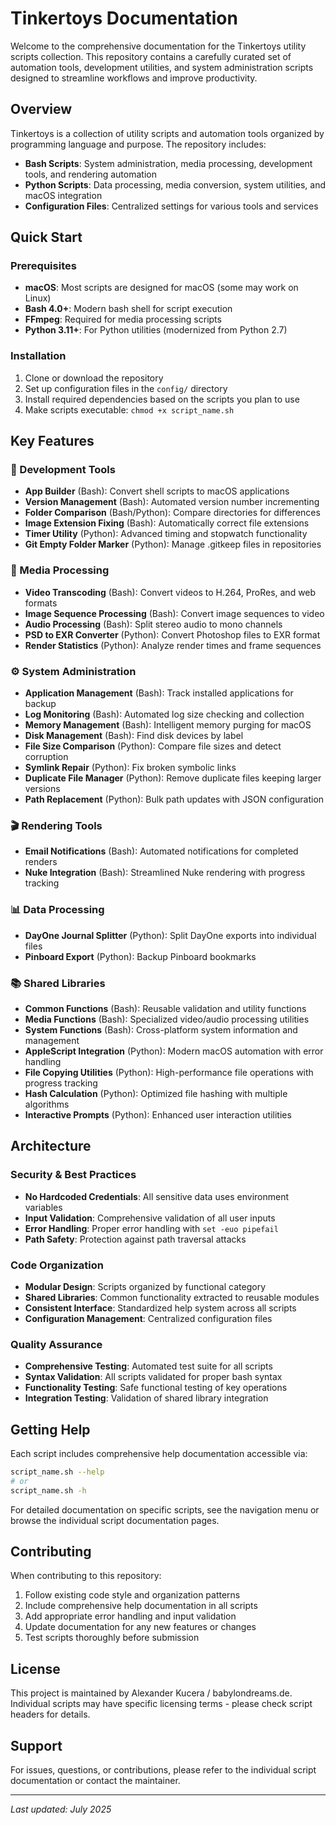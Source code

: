 # Tinkertoys Documentation

Welcome to the comprehensive documentation for the Tinkertoys utility scripts collection. This repository contains a carefully curated set of automation tools, development utilities, and system administration scripts designed to streamline workflows and improve productivity.

## Overview

Tinkertoys is a collection of utility scripts and automation tools organized by programming language and purpose. The repository includes:

- **Bash Scripts**: System administration, media processing, development tools, and rendering automation
- **Python Scripts**: Data processing, media conversion, system utilities, and macOS integration
- **Configuration Files**: Centralized settings for various tools and services

## Quick Start

### Prerequisites

- **macOS**: Most scripts are designed for macOS (some may work on Linux)
- **Bash 4.0+**: Modern bash shell for script execution
- **FFmpeg**: Required for media processing scripts
- **Python 3.11+**: For Python utilities (modernized from Python 2.7)

### Installation

1. Clone or download the repository
2. Set up configuration files in the `config/` directory
3. Install required dependencies based on the scripts you plan to use
4. Make scripts executable: `chmod +x script_name.sh`

## Key Features

### 🔧 Development Tools
- **App Builder** (Bash): Convert shell scripts to macOS applications
- **Version Management** (Bash): Automated version number incrementing
- **Folder Comparison** (Bash/Python): Compare directories for differences
- **Image Extension Fixing** (Bash): Automatically correct file extensions
- **Timer Utility** (Python): Advanced timing and stopwatch functionality
- **Git Empty Folder Marker** (Python): Manage .gitkeep files in repositories

### 🎥 Media Processing
- **Video Transcoding** (Bash): Convert videos to H.264, ProRes, and web formats
- **Image Sequence Processing** (Bash): Convert image sequences to video
- **Audio Processing** (Bash): Split stereo audio to mono channels
- **PSD to EXR Converter** (Python): Convert Photoshop files to EXR format
- **Render Statistics** (Python): Analyze render times and frame sequences

### ⚙️ System Administration
- **Application Management** (Bash): Track installed applications for backup
- **Log Monitoring** (Bash): Automated log size checking and collection
- **Memory Management** (Bash): Intelligent memory purging for macOS
- **Disk Management** (Bash): Find disk devices by label
- **File Size Comparison** (Python): Compare file sizes and detect corruption
- **Symlink Repair** (Python): Fix broken symbolic links
- **Duplicate File Manager** (Python): Remove duplicate files keeping larger versions
- **Path Replacement** (Python): Bulk path updates with JSON configuration

### 🎬 Rendering Tools
- **Email Notifications** (Bash): Automated notifications for completed renders
- **Nuke Integration** (Bash): Streamlined Nuke rendering with progress tracking

### 📊 Data Processing
- **DayOne Journal Splitter** (Python): Split DayOne exports into individual files
- **Pinboard Export** (Python): Backup Pinboard bookmarks

### 📚 Shared Libraries
- **Common Functions** (Bash): Reusable validation and utility functions
- **Media Functions** (Bash): Specialized video/audio processing utilities
- **System Functions** (Bash): Cross-platform system information and management
- **AppleScript Integration** (Python): Modern macOS automation with error handling
- **File Copying Utilities** (Python): High-performance file operations with progress tracking
- **Hash Calculation** (Python): Optimized file hashing with multiple algorithms
- **Interactive Prompts** (Python): Enhanced user interaction utilities

## Architecture

### Security & Best Practices
- **No Hardcoded Credentials**: All sensitive data uses environment variables
- **Input Validation**: Comprehensive validation of all user inputs
- **Error Handling**: Proper error handling with `set -euo pipefail`
- **Path Safety**: Protection against path traversal attacks

### Code Organization
- **Modular Design**: Scripts organized by functional category
- **Shared Libraries**: Common functionality extracted to reusable modules
- **Consistent Interface**: Standardized help system across all scripts
- **Configuration Management**: Centralized configuration files

### Quality Assurance
- **Comprehensive Testing**: Automated test suite for all scripts
- **Syntax Validation**: All scripts validated for proper bash syntax
- **Functionality Testing**: Safe functional testing of key operations
- **Integration Testing**: Validation of shared library integration

## Getting Help

Each script includes comprehensive help documentation accessible via:

```bash
script_name.sh --help
# or
script_name.sh -h
```

For detailed documentation on specific scripts, see the navigation menu or browse the individual script documentation pages.

## Contributing

When contributing to this repository:

1. Follow existing code style and organization patterns
2. Include comprehensive help documentation in all scripts
3. Add appropriate error handling and input validation
4. Update documentation for any new features or changes
5. Test scripts thoroughly before submission

## License

This project is maintained by Alexander Kucera / babylondreams.de. Individual scripts may have specific licensing terms - please check script headers for details.

## Support

For issues, questions, or contributions, please refer to the individual script documentation or contact the maintainer.

---

*Last updated: July 2025*